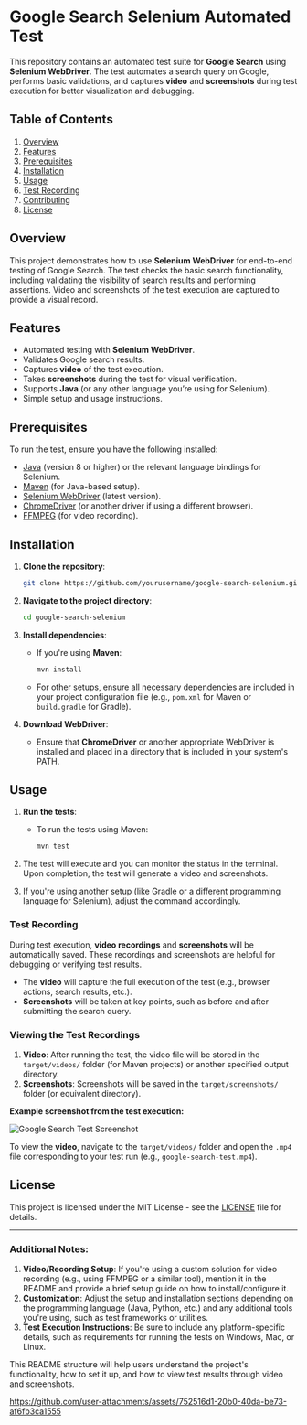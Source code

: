 # Google Search Selenium Automated Test

This repository contains an automated test suite for **Google Search** using **Selenium WebDriver**. The test automates a search query on Google, performs basic validations, and captures **video** and **screenshots** during test execution for better visualization and debugging.

## Table of Contents
1. [Overview](#overview)
2. [Features](#features)
3. [Prerequisites](#prerequisites)
4. [Installation](#installation)
5. [Usage](#usage)
6. [Test Recording](#test-recording)
7. [Contributing](#contributing)
8. [License](#license)

## Overview
This project demonstrates how to use **Selenium WebDriver** for end-to-end testing of Google Search. The test checks the basic search functionality, including validating the visibility of search results and performing assertions. Video and screenshots of the test execution are captured to provide a visual record.

## Features
- Automated testing with **Selenium WebDriver**.
- Validates Google search results.
- Captures **video** of the test execution.
- Takes **screenshots** during the test for visual verification.
- Supports **Java** (or any other language you’re using for Selenium).
- Simple setup and usage instructions.

## Prerequisites
To run the test, ensure you have the following installed:
- [Java](https://www.oracle.com/java/technologies/javase-jdk11-downloads.html) (version 8 or higher) or the relevant language bindings for Selenium.
- [Maven](https://maven.apache.org/) (for Java-based setup).
- [Selenium WebDriver](https://www.selenium.dev/documentation/en/webdriver/) (latest version).
- [ChromeDriver](https://sites.google.com/a/chromium.org/chromedriver/) (or another driver if using a different browser).
- [FFMPEG](https://www.ffmpeg.org/) (for video recording).
  
## Installation

1. **Clone the repository**:
   ```bash
   git clone https://github.com/yourusername/google-search-selenium.git
   ```

2. **Navigate to the project directory**:
   ```bash
   cd google-search-selenium
   ```

3. **Install dependencies**:
   - If you're using **Maven**:
     ```bash
     mvn install
     ```

   - For other setups, ensure all necessary dependencies are included in your project configuration file (e.g., `pom.xml` for Maven or `build.gradle` for Gradle).

4. **Download WebDriver**:
   - Ensure that **ChromeDriver** or another appropriate WebDriver is installed and placed in a directory that is included in your system's PATH.

## Usage

1. **Run the tests**:
   - To run the tests using Maven:
     ```bash
     mvn test
     ```

2. The test will execute and you can monitor the status in the terminal. Upon completion, the test will generate a video and screenshots.

3. If you're using another setup (like Gradle or a different programming language for Selenium), adjust the command accordingly.

### Test Recording
During test execution, **video recordings** and **screenshots** will be automatically saved. These recordings and screenshots are helpful for debugging or verifying test results.

- The **video** will capture the full execution of the test (e.g., browser actions, search results, etc.).
- **Screenshots** will be taken at key points, such as before and after submitting the search query.

### Viewing the Test Recordings
1. **Video**: After running the test, the video file will be stored in the `target/videos/` folder (for Maven projects) or another specified output directory.
2. **Screenshots**: Screenshots will be saved in the `target/screenshots/` folder (or equivalent directory).

**Example screenshot from the test execution:**

![Google Search Test Screenshot](path/to/screenshot.png)

To view the **video**, navigate to the `target/videos/` folder and open the `.mp4` file corresponding to your test run (e.g., `google-search-test.mp4`).

## License
This project is licensed under the MIT License - see the [LICENSE](LICENSE) file for details.

---

### Additional Notes:
1. **Video/Recording Setup**: If you're using a custom solution for video recording (e.g., using FFMPEG or a similar tool), mention it in the README and provide a brief setup guide on how to install/configure it.
2. **Customization**: Adjust the setup and installation sections depending on the programming language (Java, Python, etc.) and any additional tools you're using, such as test frameworks or utilities.
3. **Test Execution Instructions**: Be sure to include any platform-specific details, such as requirements for running the tests on Windows, Mac, or Linux.

This README structure will help users understand the project's functionality, how to set it up, and how to view test results through video and screenshots.

https://github.com/user-attachments/assets/752516d1-20b0-40da-be73-af6fb3ca1555



